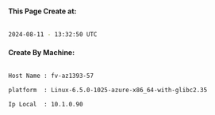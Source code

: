 
   
#### This Page Create at:

```bash

2024-08-11 - 13:32:50 UTC

```

#### Create By Machine:

```bash

Host Name : fv-az1393-57

platform  : Linux-6.5.0-1025-azure-x86_64-with-glibc2.35

Ip Local  : 10.1.0.90

```

